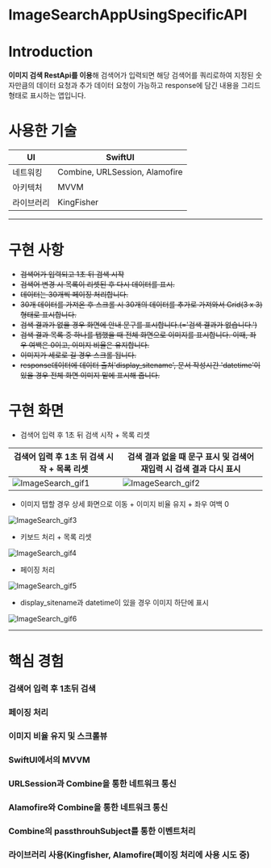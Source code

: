 # ImageSearchAppUsingSpecificAPI

# Introduction

**이미지 검색 RestApi를 이용**해 검색어가 입력되면 해당 검색어를 쿼리로하여 지정된 숫자만큼의 데이터 요청과 추가 데이터 요청이 가능하고 response에 담긴 내용을 그리드 형태로 표시하는 앱입니다. 

# 사용한 기술

| UI | SwiftUI |
| --- | --- |
| 네트워킹 | Combine, URLSession, Alamofire |
| 아키텍처 | MVVM |
| 라이브러리 | KingFisher |

---

# 구현 사항

- ~~검색어가 입력되고 1초 뒤 검색 시작~~
- ~~검색어 변경 시 목록이 리셋된 후 다시 데이터를 표시.~~
- ~~데이터는 30개씩 페이징 처리합니다.~~
- ~~30개 데이터를 가져온 후 스크롤 시 30개의 데이터를 추가로 가져와서 Grid(3 x 3)형태로 표시합니다.~~
- ~~검색 결과가 없을 경우 화면에 안내 문구를 표시합니다.(='검색 결과가 없습니다.')~~
- ~~검색 결과 목록 중 하나를 탭했을 때 전체 화면으로 이미지를 표시합니다. 이때, 좌우 여백은 0이고, 이미지 비율은 유지합니다.~~
- ~~이미지가 세로로 길 경우 스크롤 됩니다.~~
- ~~response데이터에 데이터 출처'display_sitename', 문서 작성시간 'datetime'이 있을 경우 전체 화면 이미지 밑에 표시해 줍니다.~~



# 구현 화면
- 검색어 입력 후 1초 뒤 검색 시작 + 목록 리셋 

| 검색어 입력 후 1초 뒤 검색 시작 + 목록 리셋 | 검색 결과 없을 때 문구 표시 및 검색어 재입력 시 검색 결과 다시 표시 |
|--- | ---|
|![ImageSearch_gif1](https://user-images.githubusercontent.com/39648822/162135975-f6e48805-7a88-4f7b-969f-3ddde4cac84b.gif)| ![ImageSearch_gif2](https://user-images.githubusercontent.com/39648822/162135927-e83ff5bc-12ca-4b81-be0c-7596bb6ac1e3.gif) |



- 이미지 탭할 경우 상세 화면으로 이동 + 이미지 비율 유지 + 좌우 여백 0


![ImageSearch_gif3](https://user-images.githubusercontent.com/39648822/162135933-49788379-3bca-4837-a37f-d2971e25e235.gif) 


- 키보드 처리 + 목록 리셋

![ImageSearch_gif4](https://user-images.githubusercontent.com/39648822/162135938-fc34808b-7638-4a3e-a79e-af9c689a6f17.gif)


- 페이징 처리

![ImageSearch_gif5](https://user-images.githubusercontent.com/39648822/162260864-2a8a9661-2358-49bf-9aed-65c63742b4ac.gif)

- display_sitename과 datetime이 있을 경우 이미지 하단에 표시


![ImageSearch_gif6](https://user-images.githubusercontent.com/39648822/162264388-0412b35d-ca64-4b52-8d7a-f34efc5b887e.gif)

---

# 핵심 경험
### 검색어 입력 후 1초뒤 검색

### 페이징 처리

### 이미지 비율 유지 및 스크롤뷰

### SwiftUI에서의 MVVM

### URLSession과 Combine을 통한 네트워크 통신

### Alamofire와 Combine을 통한 네트워크 통신

### Combine의 passthrouhSubject를 통한 이벤트처리

### 라이브러리 사용(Kingfisher, Alamofire(페이징 처리에 사용 시도 중)


